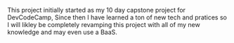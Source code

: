 This project initially started as my 10 day capstone project for DevCodeCamp,  Since then I have learned a ton of new tech and pratices so I will likley be completely revamping this project with all of my new knowledge and may even use a BaaS.
